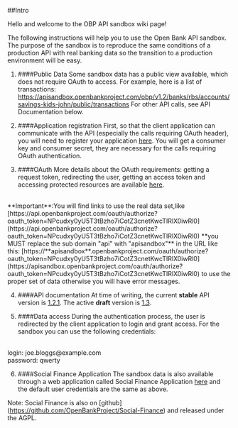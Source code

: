 ##Intro

Hello and welcome to the OBP API sandbox wiki page!

The following instructions will help you to use the Open Bank API sandbox.
The purpose of the sandbox is to reproduce the same conditions of a production API with real banking data so the transition to a production environment will be easy.

1. ####Public Data
Some sandbox data has a public view available, which does not require OAuth to access. For example, here is a list of transactions: 
https://apisandbox.openbankproject.com/obp/v1.2/banks/rbs/accounts/savings-kids-john/public/transactions
For other API calls, see API Documentation below.

2. ####Application registration
First, so that the client application can communicate with the API (especially the calls requiring OAuth header), you will need to register your application [here](https://apisandbox.openbankproject.com/consumer-registration).
You will get a consumer key and consumer secret, they are necessary for the calls requiring OAuth authentication.

3. ####OAuth
More details about the OAuth requirements: getting a request token, redirecting the user, getting an access token and accessing protected resources are available [here](https://github.com/OpenBankProject/OBP-API/wiki/OAuth-1.0-Server).
<br />
**Important**:You will find links to use the real data set,like [https://api.openbankproject.com/oauth/authorize?oauth_token=NPcudxy0yU5T3tBzho7iCotZ3cnetKwcTIRlX0iwRl0](https://api.openbankproject.com/oauth/authorize?oauth_token=NPcudxy0yU5T3tBzho7iCotZ3cnetKwcTIRlX0iwRl0) **you MUST replace the sub domain "api" with "apisandbox"** in the URL like this: [https://**apisandbox**.openbankproject.com/oauth/authorize?oauth_token=NPcudxy0yU5T3tBzho7iCotZ3cnetKwcTIRlX0iwRl0](https://apisandbox.openbankproject.com/oauth/authorize?oauth_token=NPcudxy0yU5T3tBzho7iCotZ3cnetKwcTIRlX0iwRl0) to use the proper set of data otherwise you will have error messages.

4. ####API documentation
At time of writing, the current **stable** API version is [1.2.1](https://github.com/OpenBankProject/OBP-API/wiki/REST-API-V1.2.1). The active **draft** version is [1.3](https://github.com/OpenBankProject/OBP-API/wiki/REST-API-V1.3.0).

5. ####Data access
During the authentication process, the user is redirected by the client application to login and grant access. For the sandbox you can use the following credentials:
<br />
login: joe.bloggs@example.com
<br />
password: qwerty

6. ####Social Finance Application
The sandbox data is also available through a web application called Social Finance Application [here](https://sofisandbox.openbankproject.com/) and the default user credentials are the same as above.

Note: Social Finance is also on [github] (https://github.com/OpenBankProject/Social-Finance) and released under the AGPL. 
